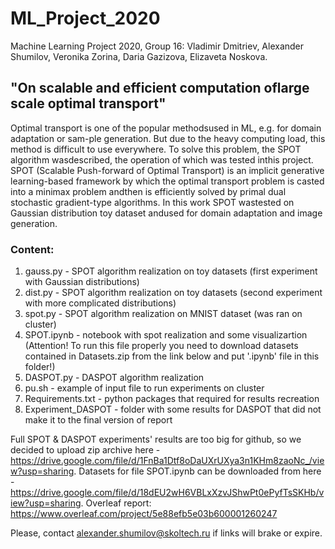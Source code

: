 # ML_Project_2020
Machine Learning Project 2020, Group 16: Vladimir Dmitriev, Alexander Shumilov, Veronika Zorina, Daria Gazizova, Elizaveta Noskova.

## "On scalable and efficient computation oflarge scale optimal transport"

Optimal transport is one of the popular methodsused in ML, e.g.  for domain adaptation or sam-ple generation. But due to the heavy computing load, this method is difficult to use everywhere. To solve this problem, the SPOT algorithm wasdescribed, the operation of which was tested inthis project. SPOT (Scalable Push-forward of Optimal Transport) is an implicit generative learning-based framework by which the optimal transport problem is casted into a minimax problem andthen is efficiently solved by primal dual stochastic gradient-type algorithms. In this work SPOT wastested on Gaussian distribution toy dataset andused for domain adaptation and image generation.

### Content:

1) gauss.py - SPOT algorithm realization on toy datasets (first experiment with Gaussian distributions)
2) dist.py - SPOT algorithm realization on toy datasets (second experiment with more complicated distributions)
3) spot.py - SPOT algorithm realization on MNIST dataset (was ran on cluster)
4) SPOT.ipynb - notebook with spot realization and some visualizartion (Attention! To run this file properly you need to download datasets contained in Datasets.zip from the link below and put '.ipynb' file in this folder!)
5) DASPOT.py - DASPOT algorithm realization 
6) pu.sh - example of input file to run experiments on cluster
7) Requirements.txt - python packages that required for results recreation
8) Experiment_DASPOT - folder with some results for DASPOT that did not make it to the final version of report

Full SPOT & DASPOT experiments' results are too big for github, so we decided to upload zip archive here -  https://drive.google.com/file/d/1FnBa1Dtf8oDaUXrUXya3n1KHm8zaoNc_/view?usp=sharing. 
Datasets for file SPOT.ipynb can be downloaded from here - https://drive.google.com/file/d/18dEU2wH6VBLxXzvJShwPt0ePyfTsSKHb/view?usp=sharing.
Overleaf report: https://www.overleaf.com/project/5e88efb5e03b600001260247

Please, contact alexander.shumilov@skoltech.ru if links will brake or expire.
